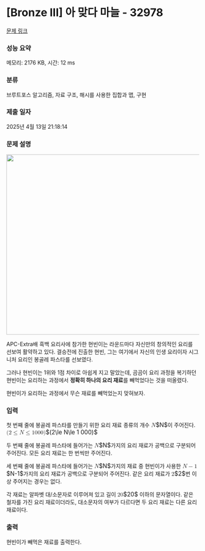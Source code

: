 # [Bronze III] 아 맞다 마늘 - 32978 

[문제 링크](https://www.acmicpc.net/problem/32978) 

### 성능 요약

메모리: 2176 KB, 시간: 12 ms

### 분류

브루트포스 알고리즘, 자료 구조, 해시를 사용한 집합과 맵, 구현

### 제출 일자

2025년 4월 13일 21:18:14

### 문제 설명

<p style="text-align: center;"><img alt="" src="https://upload.acmicpc.net/d9aa5a59-6b29-4e67-87fb-ddef342f0778/-/preview/" style="height: 470px; width: 750px;"></p>

<p>APC-Extra배 흑백 요리사에 참가한 현빈이는 라운드마다 자신만의 창의적인 요리를 선보여 활약하고 있다. 결승전에 진출한 현빈, 그는 여기에서 자신의 인생 요리이자 시그니처 요리인 봉골레 파스타를 선보였다.</p>

<p>그러나 현빈이는 1위와 1점 차이로 아쉽게 지고 말았는데, 곰곰이 요리 과정을 복기하던 현빈이는 요리하는 과정에서 <strong>정확히 하나의 요리 재료</strong>를 빼먹었다는 것을 떠올렸다.</p>

<p>현빈이가 요리하는 과정에서 무슨 재료를 빼먹었는지 맞혀보자.</p>

### 입력 

 <p>첫 번째 줄에 봉골레 파스타를 만들기 위한 요리 재료 종류의 개수 <mjx-container class="MathJax" jax="CHTML" style="font-size: 109%; position: relative;"><mjx-math class="MJX-TEX" aria-hidden="true"><mjx-mi class="mjx-i"><mjx-c class="mjx-c1D441 TEX-I"></mjx-c></mjx-mi></mjx-math><mjx-assistive-mml unselectable="on" display="inline"><math xmlns="http://www.w3.org/1998/Math/MathML"><mi>N</mi></math></mjx-assistive-mml><span aria-hidden="true" class="no-mathjax mjx-copytext">$N$</span></mjx-container>이 주어진다. <mjx-container class="MathJax" jax="CHTML" style="font-size: 109%; position: relative;"><mjx-math class="MJX-TEX" aria-hidden="true"><mjx-mo class="mjx-n"><mjx-c class="mjx-c28"></mjx-c></mjx-mo><mjx-mn class="mjx-n"><mjx-c class="mjx-c32"></mjx-c></mjx-mn><mjx-mo class="mjx-n" space="4"><mjx-c class="mjx-c2264"></mjx-c></mjx-mo><mjx-mi class="mjx-i" space="4"><mjx-c class="mjx-c1D441 TEX-I"></mjx-c></mjx-mi><mjx-mo class="mjx-n" space="4"><mjx-c class="mjx-c2264"></mjx-c></mjx-mo><mjx-mn class="mjx-n" space="4"><mjx-c class="mjx-c31"></mjx-c></mjx-mn><mjx-mn class="mjx-n"><mjx-c class="mjx-c30"></mjx-c><mjx-c class="mjx-c30"></mjx-c><mjx-c class="mjx-c30"></mjx-c></mjx-mn><mjx-mo class="mjx-n"><mjx-c class="mjx-c29"></mjx-c></mjx-mo></mjx-math><mjx-assistive-mml unselectable="on" display="inline"><math xmlns="http://www.w3.org/1998/Math/MathML"><mo stretchy="false">(</mo><mn>2</mn><mo>≤</mo><mi>N</mi><mo>≤</mo><mn>1</mn><mn>000</mn><mo stretchy="false">)</mo></math></mjx-assistive-mml><span aria-hidden="true" class="no-mathjax mjx-copytext">$(2\le N\le 1 000)$</span> </mjx-container></p>

<p>두 번째 줄에 봉골레 파스타에 들어가는 <mjx-container class="MathJax" jax="CHTML" style="font-size: 109%; position: relative;"><mjx-math class="MJX-TEX" aria-hidden="true"><mjx-mi class="mjx-i"><mjx-c class="mjx-c1D441 TEX-I"></mjx-c></mjx-mi></mjx-math><mjx-assistive-mml unselectable="on" display="inline"><math xmlns="http://www.w3.org/1998/Math/MathML"><mi>N</mi></math></mjx-assistive-mml><span aria-hidden="true" class="no-mathjax mjx-copytext">$N$</span></mjx-container>가지의 요리 재료가 공백으로 구분되어 주어진다. 모든 요리 재료는 한 번씩만 주어진다.</p>

<p>세 번째 줄에 봉골레 파스타에 들어가는 <mjx-container class="MathJax" jax="CHTML" style="font-size: 109%; position: relative;"><mjx-math class="MJX-TEX" aria-hidden="true"><mjx-mi class="mjx-i"><mjx-c class="mjx-c1D441 TEX-I"></mjx-c></mjx-mi></mjx-math><mjx-assistive-mml unselectable="on" display="inline"><math xmlns="http://www.w3.org/1998/Math/MathML"><mi>N</mi></math></mjx-assistive-mml><span aria-hidden="true" class="no-mathjax mjx-copytext">$N$</span></mjx-container>가지의 재료 중 현빈이가 사용한 <mjx-container class="MathJax" jax="CHTML" style="font-size: 109%; position: relative;"><mjx-math class="MJX-TEX" aria-hidden="true"><mjx-mi class="mjx-i"><mjx-c class="mjx-c1D441 TEX-I"></mjx-c></mjx-mi><mjx-mo class="mjx-n" space="3"><mjx-c class="mjx-c2212"></mjx-c></mjx-mo><mjx-mn class="mjx-n" space="3"><mjx-c class="mjx-c31"></mjx-c></mjx-mn></mjx-math><mjx-assistive-mml unselectable="on" display="inline"><math xmlns="http://www.w3.org/1998/Math/MathML"><mi>N</mi><mo>−</mo><mn>1</mn></math></mjx-assistive-mml><span aria-hidden="true" class="no-mathjax mjx-copytext">$N-1$</span></mjx-container>가지의 요리 재료가 공백으로 구분되어 주어진다. 같은 요리 재료가 <mjx-container class="MathJax" jax="CHTML" style="font-size: 109%; position: relative;"><mjx-math class="MJX-TEX" aria-hidden="true"><mjx-mn class="mjx-n"><mjx-c class="mjx-c32"></mjx-c></mjx-mn></mjx-math><mjx-assistive-mml unselectable="on" display="inline"><math xmlns="http://www.w3.org/1998/Math/MathML"><mn>2</mn></math></mjx-assistive-mml><span aria-hidden="true" class="no-mathjax mjx-copytext">$2$</span></mjx-container>번 이상 주어지는 경우는 없다.</p>

<p>각 재료는 알파벳 대/소문자로 이루어져 있고 길이 <mjx-container class="MathJax" jax="CHTML" style="font-size: 109%; position: relative;"><mjx-math class="MJX-TEX" aria-hidden="true"><mjx-mn class="mjx-n"><mjx-c class="mjx-c32"></mjx-c><mjx-c class="mjx-c30"></mjx-c></mjx-mn></mjx-math><mjx-assistive-mml unselectable="on" display="inline"><math xmlns="http://www.w3.org/1998/Math/MathML"><mn>20</mn></math></mjx-assistive-mml><span aria-hidden="true" class="no-mathjax mjx-copytext">$20$</span></mjx-container> 이하의 문자열이다. 같은 철자를 가진 요리 재료이더라도, 대소문자의 여부가 다르다면 두 요리 재료는 다른 요리 재료이다.</p>

### 출력 

 <p>현빈이가 빼먹은 재료를 출력한다.</p>

